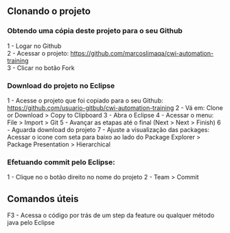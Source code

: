 ## Clonando o projeto

### Obtendo uma cópia deste projeto para o seu Github

1 - Logar no Github<br>
2 - Acessar o projeto: https://github.com/marcoslimaqa/cwi-automation-training<br>
3 - Clicar no botão Fork

### Download do projeto no Eclipse

1 - Acesse o projeto que foi copiado para o seu Github: https://github.com/usuario-gitbub/cwi-automation-training
2 - Vá em: Clone or Download > Copy to Clipboard
3 - Abra o Eclipse
4 - Acessar o menu: File > Import > Git
5 - Avançar as etapas até o final (Next > Next > Finish)
6 - Aguarda download do projeto
7 - Ajuste a visualização das packages: Acessar o icone com seta para baixo ao lado do Package Explorer > Package Presentation > Hierarchical

### Efetuando commit pelo Eclipse:
1 - Clique no o botão direito no nome do projeto
2 - Team > Commit

## Comandos úteis
F3 - Acessa o código por trás de um step da feature ou qualquer método java pelo Eclipse 
 
